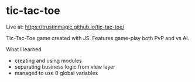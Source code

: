 # tic-tac-toe

Live at: https://trustinmagic.github.io/tic-tac-toe/

Tic-Tac-Toe game created with JS. Features game-play both PvP and vs AI.

What I learned

- creating and using modules
- separating business logic from view layer
- managed to use 0 global variables